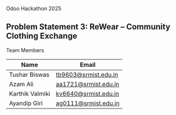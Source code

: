 Odoo Hackathon 2025 

##  Problem Statement 3: ReWear – Community Clothing Exchange


Team Members

| Name               | Email                        |
|--------------------|------------------------------|
| Tushar Biswas      | tb9603@srmist.edu.in         |
| Azam Ali           | aa1721@srmist.edu.in         |
| Karthik Valmiki    | kv6640@srmist.edu.in         |
| Ayandip Giri       | ag0111@srmist.edu.in         |
